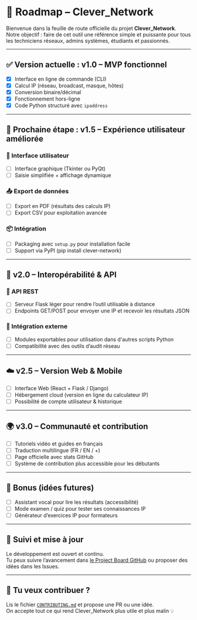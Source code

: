 # 🧭 Roadmap – Clever_Network

Bienvenue dans la feuille de route officielle du projet **Clever_Network**.  
Notre objectif : faire de cet outil une référence simple et puissante pour tous les techniciens réseaux, admins systèmes, étudiants et passionnés.

---

## ✅ Version actuelle : v1.0 – MVP fonctionnel

- [x] Interface en ligne de commande (CLI)
- [x] Calcul IP (réseau, broadcast, masque, hôtes)
- [x] Conversion binaire/décimal
- [x] Fonctionnement hors-ligne
- [x] Code Python structuré avec `ipaddress`

---

## 🚧 Prochaine étape : v1.5 – Expérience utilisateur améliorée

### 🎯 Interface utilisateur
- [ ] Interface graphique (Tkinter ou PyQt)
- [ ] Saisie simplifiée + affichage dynamique

### 📤 Export de données
- [ ] Export en PDF (résultats des calculs IP)
- [ ] Export CSV pour exploitation avancée

### 📦 Intégration
- [ ] Packaging avec `setup.py` pour installation facile
- [ ] Support via PyPI (pip install clever-network)

---

## 🧠 v2.0 – Interopérabilité & API

### 🔌 API REST
- [ ] Serveur Flask léger pour rendre l’outil utilisable à distance
- [ ] Endpoints GET/POST pour envoyer une IP et recevoir les résultats JSON

### 🔧 Intégration externe
- [ ] Modules exportables pour utilisation dans d'autres scripts Python
- [ ] Compatibilité avec des outils d’audit réseau

---

## ☁️ v2.5 – Version Web & Mobile

- [ ] Interface Web (React + Flask / Django)
- [ ] Hébergement cloud (version en ligne du calculateur IP)
- [ ] Possibilité de compte utilisateur & historique

---

## 🌍 v3.0 – Communauté et contribution

- [ ] Tutoriels vidéo et guides en français
- [ ] Traduction multilingue (FR / EN / +)
- [ ] Page officielle avec stats GitHub
- [ ] Système de contribution plus accessible pour les débutants

---

## 🚀 Bonus (idées futures)

- [ ] Assistant vocal pour lire les résultats (accessibilité)
- [ ] Mode examen / quiz pour tester ses connaissances IP
- [ ] Générateur d’exercices IP pour formateurs

---

## 🔄 Suivi et mise à jour

Le développement est ouvert et continu.  
Tu peux suivre l’avancement dans [le Project Board GitHub](https://github.com/Savio8-Tech/Clever_Network/projects) ou proposer des idées dans les Issues.

---

## 💬 Tu veux contribuer ?

Lis le fichier [`CONTRIBUTING.md`](CONTRIBUTING.md) et propose une PR ou une idée.  
On accepte tout ce qui rend Clever_Network plus utile et plus malin 💡
